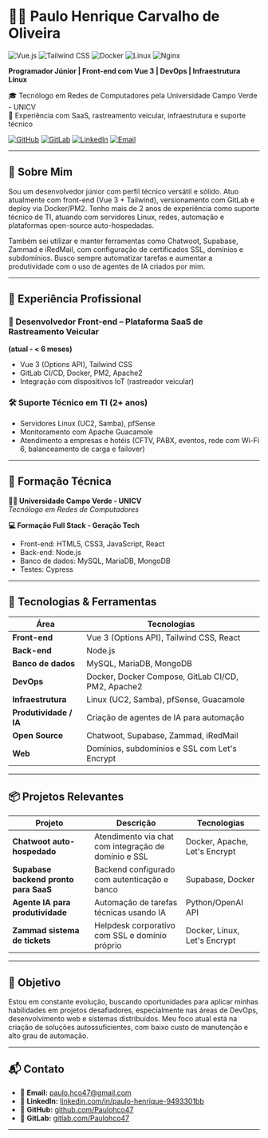 # 👨‍💻 Paulo Henrique Carvalho de Oliveira


![Vue.js](https://img.shields.io/badge/Vue.js-35495E?logo=vue.js&logoColor=4FC08D)
![Tailwind CSS](https://img.shields.io/badge/Tailwind_CSS-38B2AC?logo=tailwind-css&logoColor=white)
![Docker](https://img.shields.io/badge/Docker-2496ED?logo=docker&logoColor=white)
![Linux](https://img.shields.io/badge/Linux-FCC624?logo=linux&logoColor=black)
![Nginx](https://img.shields.io/badge/Nginx-009639?logo=nginx&logoColor=white)

**Programador Júnior | Front-end com Vue 3 | DevOps | Infraestrutura Linux**

🎓 Tecnólogo em Redes de Computadores pela Universidade Campo Verde - UNICV  
📍 Experiência com SaaS, rastreamento veicular, infraestrutura e suporte técnico  

[![GitHub](https://img.shields.io/badge/GitHub-100000?logo=github&logoColor=white)](https://github.com/Paulohco47)
[![GitLab](https://img.shields.io/badge/GitLab-FCA121?logo=gitlab&logoColor=white)](https://gitlab.com/Paulohco47)
[![LinkedIn](https://img.shields.io/badge/LinkedIn-0A66C2?logo=linkedin&logoColor=white)](https://www.linkedin.com/in/paulo-henrique-9493301bb/)
[![Email](https://img.shields.io/badge/Email-paulo.hco47@gmail.com-D14836?logo=gmail&logoColor=white)](mailto:paulo.hco47@gmail.com)


---

## 🧠 Sobre Mim

Sou um desenvolvedor júnior com perfil técnico versátil e sólido. Atuo atualmente com front-end (Vue 3 + Tailwind), versionamento com GitLab e deploy via Docker/PM2. Tenho mais de 2 anos de experiência como suporte técnico de TI, atuando com servidores Linux, redes, automação e plataformas open-source auto-hospedadas.

Também sei utilizar e manter ferramentas como Chatwoot, Supabase, Zammad e iRedMail, com configuração de certificados SSL, domínios e subdomínios. Busco sempre automatizar tarefas e aumentar a produtividade com o uso de agentes de IA criados por mim.

---

## 💼 Experiência Profissional

### 🚗 Desenvolvedor Front-end – Plataforma SaaS de Rastreamento Veicular
**(atual - < 6 meses)**  
- Vue 3 (Options API), Tailwind CSS  
- GitLab CI/CD, Docker, PM2, Apache2  
- Integração com dispositivos IoT (rastreador veicular)

### 🛠️ Suporte Técnico em TI (2+ anos)  
- Servidores Linux (UC2, Samba), pfSense  
- Monitoramento com Apache Guacamole  
- Atendimento a empresas e hotéis (CFTV, PABX, eventos, rede com Wi-Fi 6, balanceamento de carga e failover)

---

## 🚀 Formação Técnica

**👨‍🎓 Universidade Campo Verde - UNICV**  
_Tecnólogo em Redes de Computadores_

**💻 Formação Full Stack - Geração Tech**  
- Front-end: HTML5, CSS3, JavaScript, React  
- Back-end: Node.js  
- Banco de dados: MySQL, MariaDB, MongoDB  
- Testes: Cypress

---

## 🧰 Tecnologias & Ferramentas

| Área | Tecnologias |
|------|-------------|
| **Front-end** | Vue 3 (Options API), Tailwind CSS, React |
| **Back-end** | Node.js |
| **Banco de dados** | MySQL, MariaDB, MongoDB |
| **DevOps** | Docker, Docker Compose, GitLab CI/CD, PM2, Apache2 |
| **Infraestrutura** | Linux (UC2, Samba), pfSense, Guacamole |
| **Produtividade / IA** | Criação de agentes de IA para automação |
| **Open Source** | Chatwoot, Supabase, Zammad, iRedMail |
| **Web** | Domínios, subdomínios e SSL com Let's Encrypt |

---

## 📦 Projetos Relevantes

| Projeto | Descrição | Tecnologias |
|--------|-----------|-------------|
| **Chatwoot auto-hospedado** | Atendimento via chat com integração de domínio e SSL | Docker, Apache, Let's Encrypt |
| **Supabase backend pronto para SaaS** | Backend configurado com autenticação e banco | Supabase, Docker |
| **Agente IA para produtividade** | Automação de tarefas técnicas usando IA | Python/OpenAI API |
| **Zammad sistema de tickets** | Helpdesk corporativo com SSL e domínio próprio | Docker, Linux, Let's Encrypt |

---

## 🎯 Objetivo

Estou em constante evolução, buscando oportunidades para aplicar minhas habilidades em projetos desafiadores, especialmente nas áreas de DevOps, desenvolvimento web e sistemas distribuídos. Meu foco atual está na criação de soluções autossuficientes, com baixo custo de manutenção e alto grau de automação.

---

## 📬 Contato

- 📧 **Email:** [paulo.hco47@gmail.com](mailto:paulo.hco47@gmail.com)
- 💼 **LinkedIn:** [linkedin.com/in/paulo-henrique-9493301bb](https://www.linkedin.com/in/paulo-henrique-9493301bb/)
- 🐙 **GitHub:** [github.com/Paulohco47](https://github.com/Paulohco47)
- 🦊 **GitLab:** [gitlab.com/Paulohco47](https://gitlab.com/Paulohco47)

---

